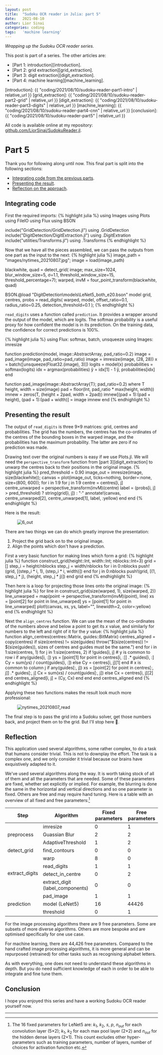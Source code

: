```yaml
---
layout: post
title:  "Sudoku OCR reader in Julia: part 5"
date:   2021-08-10
author: Lior Sinai
categories: coding
tags:	'machine learning'
---
```


_Wrapping up the Sudoku OCR reader series._ 

This post is part of a series. The other articles are:
- [Part 1: introduction][introduction].
- [Part 2: grid extraction][grid_extraction].
- [Part 3: digit extraction][digit_extraction].
- [Part 4: machine learning][machine_learning].

[introduction]: {{ "coding/2021/08/10/sudoku-reader-part1-intro" | relative_url }}
[grid_extraction]: {{ "coding/2021/08/10/sudoku-reader-part2-grid" | relative_url }}
[digit_extraction]: {{ "coding/2021/08/10/sudoku-reader-part3-digits" | relative_url }}
[machine_learning]: {{ "coding/2021/08/10/sudoku-reader-part4-cnn" | relative_url }}
[conclusion]: {{ "coding/2021/08/10/sudoku-reader-part5" | relative_url }}

All code is available online at my repository: [github.com/LiorSinai/SudokuReader.jl](https://github.com/LiorSinai/SudokuReader.jl).

# Part 5

Thank you for following along until now. This final part is split into the following sections:
- [Integrating code from the previous parts](#integrating-code).
- [Presenting the result](#presenting-the-result).
- [Reflection on the approach](#reflection).

## Integrating code

First the required imports:
{% highlight julia %}
using Images
using Plots
using FileIO
using Flux
using BSON

include("GridDetection/GridDetection.jl")
using .GridDetection
include("DigitDetection/DigitExtraction.jl")
using .DigitExtration
include("utilities/Transforms.jl")
using .Transforms
{% endhighlight %}

Now that we have all the pieces assembled, we can pass the outputs from one part as the input to the next:
{% highlight julia %}
image_path = "images/nytimes_20210807.jpg";
image = load(image_path)

blackwhite, quad = detect_grid(
    image; 
    max_size=1024, 
    blur_window_size=5, σ=1.1, 
    threshold_window_size=15, threshold_percentage=7);
warped, invM = four_point_transform(blackwhite, quad)

BSON.@load "DigitDetection\\models\\LeNet5_both_e20.bson" model
grid, centres, probs = read_digits(
    warped, model,
    offset_ratio=0.1, 
    radius_ratio=0.25, 
    detection_threshold=0.1
    );
{% endhighlight %}

`read_digits` uses a function called `prediction`. It provides a wrapper around the output of the model, which are logits.
The softmax probability is a useful proxy for how confident the model is in its prediction. On the training data, the confidence for correct predictions is 100%.

{% highlight julia %}
using Flux: softmax, batch, unsqueeze
using Images: imresize

function prediction(model, image::AbstractArray, pad_ratio=0.2)
    image = pad_image(image, pad_ratio=pad_ratio)
    image = imresize(image, (28, 28))
    x = batch([unsqueeze(Float32.(image), 3)])
    logits = model(x)
    probabilities = softmax(logits)
    idx = argmax(probabilities)
    ŷ = idx[1] - 1
    ŷ, probabilities[idx]
end

function pad_image(image::AbstractArray{T}; pad_ratio=0.2) where T
    height, width = size(image)
    pad = floor(Int, pad_ratio * max(height, width))
    imnew = zeros(T, (height + 2pad, width + 2pad))
    imnew[(pad + 1):(pad + height), (pad + 1):(pad + width)] = image
    imnew
end
{% endhighlight %}

## Presenting the result

The output of `read_digits` is three 9&times;9 matrices: grid, centres and probabilities.
The grid has the numbers, the centres has the co-ordinates of the centres of the bounding boxes in the warped image, and the probabilities has the maximum probability. The latter are zero if no prediction was made.

Drawing text over the original numbers is easy if we use Plots.jl. We will need the `perspective_transform` function from [part 3][digit_extraction] to unwarp the centres back to their positions in the original image.
{% highlight julia %}
pred_threshold = 0.90
image_out = imresize(image, size(blackwhite));
canvas = plot(image_out, ticks=nothing, border=:none, size=(800, 600));
for i in 1:9
    for j in 1:9
        centre = centres[i, j]
        centre_unwarped = perspective_transform(invM)(centre)
        label =  (probs[i, j] > pred_threshold) ? string(grid[i, j]) : "·"
        annotate!(canvas, centre_unwarped[2], centre_unwarped[1], label, :yellow)
    end
end
{% endhighlight %}

Here is the result:
<figure class="post-figure">
<img class="img-95"
    src="/assets/posts/sudoku-reader/6_out.png"
	alt="6_out"
	>
<figcaption></figcaption>
</figure>

There are two things we can do which greatly improve the presentation:
1. Project the grid back on to the original image.
2. Align the points which don't have a prediction.

First a very basic function for making lines which form a grid:
{% highlight julia %}
function construct_grid(height::Int, width::Int; nblocks::Int=3)
    grid = []
    step_i = height/nblocks
    step_j = width/nblocks
    for i in 0:nblocks
        push!(grid, [(step_i * i, 1), (step_i * i, width)])
    end
    for j in 0:nblocks
        push!(grid, [(1, step_j * j), (height, step_j * j)])
    end
    grid
end
{% endhighlight %}

Then here is a loop for projecting those lines onto the original image:
{% highlight julia %}
for line in construct_grid(size(warped, 1), size(warped, 2))
    line_unwarped = map(point -> perspective_transform(invM)(point), line)
    xs = [point[2] for point in line_unwarped]
    ys = [point[1] for point in line_unwarped]
    plot!(canvas, xs, ys, label="", linewidth=2, color=:yellow)
end
{% endhighlight %}

Next the `align_centres` function. We can use the mean of the co-ordinates of the numbers above and below a point to get its $x$ value, and similarly for numbers to the left and right of it for the $y$ value:
{% highlight julia %}
function align_centres(centres::Matrix, guides::BitMatrix)
    centres_aligned = copy(centres)
    if size(centres) != size(guides)
         throw("$(size(centres)) != $(size(guides)), sizes of centres and guides must be the same.")
    end
    for i in 1:size(centres, 1)
        for j in 1:size(centres, 2)
            if !guides[i, j]
                # y is common to row i
                if any(guides[i, :])
                    ys = [point[1] for point in centres[i, :]] .* guides[i, :]
                    Cy = sum(ys) / count(guides[i, :])
                else
                    Cy = centres[i, j][1]
                end
                #  x is common to column j
                if any(guides[:, j])
                    xs = [point[2] for point in centres[:, j]] .* guides[:, j]
                    Cx = sum(xs) / count(guides[:, j])
                else 
                    Cx = centres[i, j][2]
                end
                centres_aligned[i, j] = (Cy, Cx)
            end
        end
    end
    centres_aligned
end
{% endhighlight %}

Applying these two functions makes the result look much more professional:
<figure class="post-figure">
<img class="img-95"
    src="/assets/posts/sudoku-reader/nytimes_20210807_read.png"
	alt="nytimes_20210807_read"
	>
<figcaption></figcaption>
</figure>

The final step is to pass the grid into a Sudoku solver, get those numbers back, and project them on to the grid.
But I'll stop here 🙂. 

## Reflection

This application used several algorithms, some rather complex, to do a task that humans consider trivial. 
This is not to downplay the effort. The task is a complex one, and we only consider it trivial because our brains have exquistively adapted to it.

We've used several algorithms along the way. It is worth taking stock of all of them and all the parameters that are needed. Some of these parameters are fixed, whether set explicitly or implied. For example, the blurring is done the same in the horizontal and vertical directions and so one parameter is fixed. 
Others are free and may require hand tuning.
Here is a table with an overview of all fixed and free parameters:[^LeNet5]

<table>
<thead>
  <tr>
    <th>Step</th>
    <th>Algorithm</th>
    <th>Fixed parameters</th>
    <th>Free parameters</th>
  </tr>
</thead>
<tbody>
  <tr>
    <td rowspan="3">preprocess</td>
    <td>imresize</td>
    <td>0</td>
    <td>1</td>
  </tr>
  <tr>
    <td>Guassian Blur</td>
    <td>2</td>
    <td>2</td>
  </tr>
  <tr>
    <td>AdaptiveThreshold</td>
    <td>1</td>
    <td>2</td>
  </tr>
  <tr>
    <td>detect_grid</td>
    <td>find_contours</td>
    <td>0</td>
    <td>0</td>
  </tr>
  <tr>
    <td rowspan="4">extract_digits</td>
    <td>warp</td>
    <td>8</td>
    <td>0</td>
  </tr>
  <tr>
    <td>read_digits</td>
    <td>1</td>
    <td>1</td>
  </tr>
  <tr>
    <td>detect_in_centre</td>
    <td>0</td>
    <td>2</td>
  </tr>
  <tr>
    <td>extract_digit (label_components)</td>
    <td>0</td>
    <td>0</td>
  </tr>
  <tr>
    <td rowspan="3">prediction</td>
    <td>pad_image</td>
    <td>1</td>
    <td>1</td>
  </tr>
  <tr>
    <td>model (LeNet5)</td>
    <td>16</td>
    <td>44426</td>
  </tr>
  <tr>
    <td>threshold</td>
    <td>0</td>
    <td>1</td>
  </tr>
</tbody>
</table>

For the image processing algorithms there are 9 free parameters. 
Some are subsets of more diverse algorithms.
Others are more bespoke and are optimised specifically for one use case. 

For machine learning, there are 44,426 free parameters.
Compared to the hand crafted image processing algorithms, it is more general and can be repurposed (retrained) for other tasks such as recognising alphabet letters.

As with everything, one does not need to understand these algorithms in depth. But you do need sufficient knowledge of each in order to be able to integrate and fine tune them.

## Conclusion

I hope you enjoyed this series and have a working Sudoku OCR reader yourself now.

---

[^LeNet5]: The 16 fixed parameters for LeNet5 are: $k_1$, $k_2$, $s$, $p$, $n_{out}$ for each convolution layer (5&times;2); $k_1$, $k_2$ for each max pool layer (2&times;2) and $n_{out}$ for the hidden dense layers (2&times;1). This count excludes other hyper-parameters such as training parameters, number of layers, number of choices for activation function etc. 
